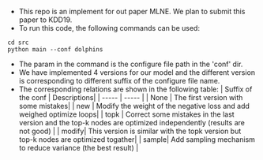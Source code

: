 - This repo is an implement for out paper MLNE. We plan to submit this paper to KDD19.
- To run this code, the following commands can be used:
```
cd src
python main --conf dolphins
```
- The param in the command is the configure file path in the 'conf' dir.
- We have implemented 4 versions for our model and the different version is corresponding to different suffix of the configure file name.
- The corresponding relations are shown in the following table:
| Suffix of the conf | Descriptions|
| ----- | ----- |
| None | The first version with some mistakes|
| new | Modify the weight of the negative loss and add weighed optimize loops|
| topk | Correct some mistakes in the last version and the top-k nodes are optimized independently (results are not good) |
| modify| This version is similar with the topk version but top-k nodes are optimized togather|
| sample| Add sampling mechanism to reduce variance (the best result) |

